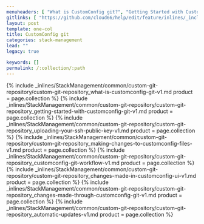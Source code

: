 ```yaml
---
menuheaders: [ "What is CustomConfig git?", "Getting Started with CustomConfig git", "Uploading your SSH public key", "Making changes to CustomConfig files", "CustomConfig git workflow", "Changes made in CustomConfig UI", "Changes made through CustomConfig git", "Automatic updates" ]
gitlinks: [ "https://github.com/cloud66/help/edit/feature/inlines/_includes/_inlines/StackManagement/common/custom-git-repository/custom-git-repository_contents-v1.md", "https://github.com/cloud66/help/edit/feature/inlines/_includes/_inlines/StackManagement/common/custom-git-repository/custom-git-repository_what-is-customconfig-git-v1.md", "https://github.com/cloud66/help/edit/feature/inlines/_includes/_inlines/StackManagement/common/custom-git-repository/custom-git-repository_getting-started-with-customconfig-git-v1.md", "https://github.com/cloud66/help/edit/feature/inlines/_includes/_inlines/StackManagement/common/custom-git-repository/custom-git-repository_uploading-your-ssh-public-key-v1.md", "https://github.com/cloud66/help/edit/feature/inlines/_includes/_inlines/StackManagement/common/custom-git-repository/custom-git-repository_making-changes-to-customconfig-files-v1.md", "https://github.com/cloud66/help/edit/feature/inlines/_includes/_inlines/StackManagement/common/custom-git-repository/custom-git-repository_customconfig-git-workflow-v1.md", "https://github.com/cloud66/help/edit/feature/inlines/_includes/_inlines/StackManagement/common/custom-git-repository/custom-git-repository_changes-made-in-customconfig-ui-v1.md", "https://github.com/cloud66/help/edit/feature/inlines/_includes/_inlines/StackManagement/common/custom-git-repository/custom-git-repository_changes-made-through-customconfig-git-v1.md", "https://github.com/cloud66/help/edit/feature/inlines/_includes/_inlines/StackManagement/common/custom-git-repository/custom-git-repository_automatic-updates-v1.md" ]
layout: post
template: one-col
title: CustomConfig git
categories: stack-management
lead: ""
legacy: true

keywords: []
permalink: /:collection/:path
---
```






<a href="#what-is-customconfig-git"></a>{% include _inlines/StackManagement/common/custom-git-repository/custom-git-repository_what-is-customconfig-git-v1.md  product = page.collection %}
<a href="#getting-started-with-customconfig-git"></a>{% include _inlines/StackManagement/common/custom-git-repository/custom-git-repository_getting-started-with-customconfig-git-v1.md  product = page.collection %}
<a href="#uploading-your-ssh-public-key"></a>{% include _inlines/StackManagement/common/custom-git-repository/custom-git-repository_uploading-your-ssh-public-key-v1.md  product = page.collection %}
<a href="#making-changes-to-customconfig-files"></a>{% include _inlines/StackManagement/common/custom-git-repository/custom-git-repository_making-changes-to-customconfig-files-v1.md  product = page.collection %}
<a href="#customconfig-git-workflow"></a>{% include _inlines/StackManagement/common/custom-git-repository/custom-git-repository_customconfig-git-workflow-v1.md  product = page.collection %}
<a href="#changes-made-in-customconfig-ui"></a>{% include _inlines/StackManagement/common/custom-git-repository/custom-git-repository_changes-made-in-customconfig-ui-v1.md  product = page.collection %}
<a href="#changes-made-through-customconfig-git"></a>{% include _inlines/StackManagement/common/custom-git-repository/custom-git-repository_changes-made-through-customconfig-git-v1.md  product = page.collection %}
<a href="#automatic-updates"></a>{% include _inlines/StackManagement/common/custom-git-repository/custom-git-repository_automatic-updates-v1.md  product = page.collection %}